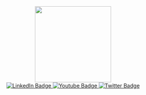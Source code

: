 <div id="header" align="center">
  <img src="https://www.linkpicture.com/q/1337me.jpg" width="200"/>
</div>


<div id="badges" align ="center">
  <a href="https://www.linkedin.com/in/mohsine-hajar-b86b99199/">
    <img src="https://img.shields.io/badge/LinkedIn-blue?style=for-the-badge&logo=linkedin&logoColor=white" alt="LinkedIn Badge"/>
  </a>
  <a href="your-youtube-URL">
    <img src="https://img.shields.io/badge/YouTube-red?style=for-the-badge&logo=youtube&logoColor=white" alt="Youtube Badge"/>
  </a>
  <a href="your-twitter-URL">
    <img src="https://img.shields.io/badge/Twitter-blue?style=for-the-badge&logo=twitter&logoColor=white" alt="Twitter Badge"/>
  </a>
</div>


<center>  <img src="https://komarev.com/ghpvc/?username=your-github-username&style=flat-square&color=blue" alt="" />  <center />

